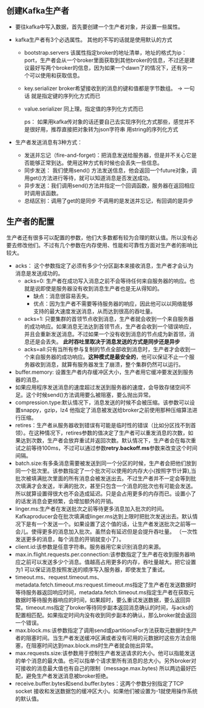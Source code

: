 ## 创建Kafka生产者

+ 要往kafka中写入数据，首先要创建一个生产者对象，并设置一些属性。

+ kafka生产者有3个必选属性。  其他的不写的话就是使用默认的方式

  + bootstrap.servers  该属性指定broker的地址清单，地址的格式为ip：port，生产者会从一个broker里面获取到其他broker的信息，不过还是建议最好写两个broker的信息，因为如果一个dawn了的情况下，还有另一个可以使用和获取信息。

  + key.serializer  broker希望接收到的消息的键和值都是字节数组。 -> 一句话 就是指定键的序列化方式而已

  + value.serializer 同上理。指定值的序列化方式而已

    ps： 如果用kafka传对象的话还要自己去实现序列化方式那些，感觉并不是很好用，推荐直接把对象转为json字符串 用string的序列化方式

+ 生产者发送消息有3种方式：

  + 发送并忘记（fire-and-forget)：把消息发送给服务器，但是并不关心它是否能够正常到达。使用这种方式有时候也会丢失一些信息。
  + 同步发送： 我们使用send() 方法发送信息，他会返回一个future对象，调用get()方法进行等待，就可以知道消息是否发送成功。
  + 异步发送：我们调用send()方法并指定一个回调函数，服务器在返回相应时调用该函数。
  + 总结区别：调用了get的是同步 不调用的是发送并忘记，有回调的是异步

## 生产者的配置

生产者还有很多可以配置的参数，他们大多数都有较为合理的默认值。所以没有必要去修改他们。不过有几个参数在内存使用、性能和可靠性方面对生产者的影响比较大。

+ acks： 这个参数指定了必须有多少个分区副本来接收消息，生产者才会认为消息是发送成功的。
  + acks=0: 生产者在成功写入消息之前不会等待任何来自服务器的响应。也就是说即使是服务器没有收到消息生产者也是无从得知的。
    + 缺点：消息很容易丢失。
    + 优点：因为生产者不需要等待服务器的响应，因此他可以以网络能够支持的最大速度发送消息，从而达到很高的吞吐量。
  + acks=1: 只要集群的首领节点收到消息，生产者就会收到一个来自服务器的成功响应。如果消息无法达到首领节点，生产者会收到一个错误响应，并且会重新发送消息。不过如果一个没有收到消息的节点成为新首领，消息还是会丢失。  **此时吞吐里取决于消息发送的方式是同步还是异步**
  + acks=all:只有当所有参与复制的节点全部收到消息时，生产者才会收到一个来自服务器的成功响应。**这种模式是最安全的**，他可以保证不止一个服务器收到消息，就算有服务器发生了崩溃，整个集群仍然可以运行。
+  buffer.memory: 设置生产者内存缓冲区大小，生产者用它缓冲要发送到服务器的消息。
  + 如果应用程序发送消息的速度超过发送到服务器的速度，会导致存储空间不足。这个时候send()方法调用要么被阻塞，要么抛出异常。
+ compression.type:默认情况下，消息发送的时候不会被压缩。该参数可以设置snappy，gzip，lz4 他指定了消息被发送给broker之前使用那种压缩算法进行压缩。
+ retires：生产者从服务器收到错误有可能是临时性的错误（比如分区找不到首领）。在这种情况下，retires参数的值决定了生产者可以重发消息的次数，如果达到次数，生产者会放弃重试并返回次数。默认情况下，生产者会在每次重试之前等待100ms，不过可以通过参数**retry.backoff.ms**参数来改变这个时间间隔。
+ batch.size:有多条消息需要被发送到同一个分区的时候，生产者会把他们放到同一个批次里。该参数指定了一个批次可以使用的内存大小(按照字节计算),当批次被填满批次里面的所有消息会被发送出去。不过生产者并不一定会等到批次填满才会发送，半满的批次，甚至只包含一个消息的批次也有可能会发送。所以就算设置得很大也不会造成延迟。只是会占用更多的内存而已。设置小了的话发消息会更频繁，会增加额外的开销。
+ linger.ms:生产者在发送批次之前等待更多消息加入批次的时间。Kafkaproducer会在批次填满或linger.ms达到上限时把批次发送出去。默认情况下是有一个发送一个。如果设置了这个值的话，让生产者发送批次之前等一会儿。使得更多的消息加入批次。虽然会有延迟但是会提升吞吐量。 （一次性发送更多的消息，每个消息的开销就变小了）。
+ client.id:该参数是任意字符串。服务器用它来识别消息的来源。
+ max.in.flight.requests.per.connection:该参数指定了生产者在收到服务器响应之前可以发送多少个消息。值越高占用更多的内存，吞吐量越大。把它设置为1 可以保证消息按照发送的顺序写入服务器，即使发生了重试。
+ timeout.ms、request.timeout.ms、metadata.fetch.timeout.ms:request.timeout.ms指定了生产者在发送数据时等待服务器返回响应时间，metadata.fetch.timeout.ms指定生产者在获取元数据时等待服务器响应的时间，如果超时，要么重试发送数据，要么返回异常。timeout.ms指定了broker等待同步副本返回消息确认的时间，与acks的配置相匹配。如果指定时间内没有收到同步副本的确认，那么broker就会返回一个错误。
+ max.block.ms:该参数指定了调用send或partitionsFor方法获取元数据时生产者的阻塞时间。当生产者发送缓冲区满或者没有可用的元数据时这些方法会阻塞，在阻塞时间达到max.block.ms时生产者就会抛出异常。
+ max.requests.size:该参数用于控制生产者发送请求的大小。他可以指能发送的单个消息的最大值。也可以指单个请求里所有消息的总大小。另外broker对可接收的消息最大值也有自己的限制（message.max.bytes) 所以两边最好匹配，避免生产者发送消息被broker拒绝。
+ receive.buffer.bytes和send.buffer.bytes：这两个参数分别指定了TCP socket 接收和发送数据包的缓冲区大小。如果他们被设置为-1就使用操作系统的默认值。

